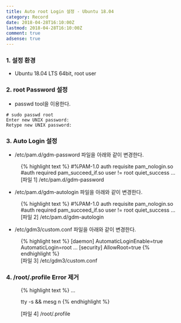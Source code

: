 ```yaml
---
title: Auto root Login 설정 - Ubuntu 18.04
category: Record
date: 2018-04-28T16:10:00Z
lastmod: 2018-04-28T16:10:00Z
comment: true
adsense: true
---
```


### 1. 설정 환경

* Ubuntu 18.04 LTS 64bit, root user

### 2. root Password 설정

* passwd tool을 이용한다.

~~~
# sudo passwd root
Enter new UNIX password:
Retype new UNIX password:
~~~

### 3. Auto Login 설정

* /etc/pam.d/gdm-password 파일을 아래와 같이 변경한다.

<figure>
{% highlight text %}
#%PAM-1.0
auth    requisite       pam_nologin.so
#auth   required        pam_succeed_if.so user != root quiet_success
...
<figcaption class="caption">[파일 1] /etc/pam.d/gdm-password</figcaption>
</figure>

* /etc/pam.d/gdm-autologin 파일을 아래와 같이 변경한다.

<figure>
{% highlight text %}
#%PAM-1.0
auth    requisite       pam_nologin.so
#auth   required        pam_succeed_if.so user != root quiet_success
...
<figcaption class="caption">[파일 2] /etc/pam.d/gdm-autologin</figcaption>
</figure>

* /etc/gdm3/custom.conf 파일을 아래와 같이 변경한다.

<figure>
{% highlight text %}
[daemon]
AutomaticLoginEnable=true
AutomaticLogin=root
...
[security]
AllowRoot=true
{% endhighlight %}
<figcaption class="caption">[파일 3] /etc/gdm3/custom.conf</figcaption>
</figure>

### 4. /root/.profile Error 제거

<figure>
{% highlight text %}
...

tty -s && mesg n
{% endhighlight %}
<figcaption class="caption">[파일 4] /root/.profile</figcaption>
</figure>
